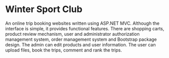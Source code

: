 # Winter Sport Club
An online trip booking websites written using ASP.NET MVC. Although the interface is simple, it provides functional features. There are shopping carts, product review mechanism, user and administrator authorization management system, order management system and Bootstrap package design. The admin can edit products and user information. The user can upload files, book the trips, comment and rank the trips.

